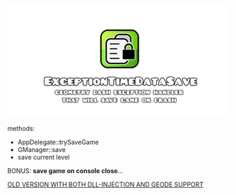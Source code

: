 <div align="center">
    <img src="githubprev.png">
</div>

methods:
- AppDelegate::trySaveGame
- GManager::save
- save current level

BONUS: **save game on console close**...

[OLD VERSION WITH BOTH DLL-INJECTION AND GEODE SUPPORT](https://github.com/user95401/ExceptionTimeDataSave/tree/2d63d911680b07739fbe0a9eb49df06a611c4d43)